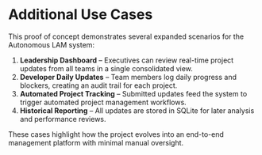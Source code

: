 # Additional Use Cases

This proof of concept demonstrates several expanded scenarios for the Autonomous LAM system:

1. **Leadership Dashboard** – Executives can review real-time project updates from all teams in a single consolidated view.
2. **Developer Daily Updates** – Team members log daily progress and blockers, creating an audit trail for each project.
3. **Automated Project Tracking** – Submitted updates feed the system to trigger automated project management workflows.
4. **Historical Reporting** – All updates are stored in SQLite for later analysis and performance reviews.

These cases highlight how the project evolves into an end-to-end management platform with minimal manual oversight.
